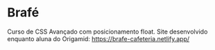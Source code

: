 # Brafé
Curso de CSS Avançado com posicionamento float.
Site desenvolvido enquanto aluna do Origamid: https://brafe-cafeteria.netlify.app/
